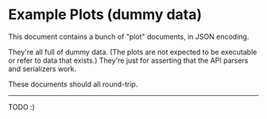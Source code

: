Example Plots (dummy data)
==========================

This document contains a bunch of "plot" documents, in JSON encoding.

They're all full of dummy data.
(The plots are not expected to be executable or refer to data that exists.)
They're just for asserting that the API parsers and serializers work.

These documents should all round-trip.

---

TODO :)
